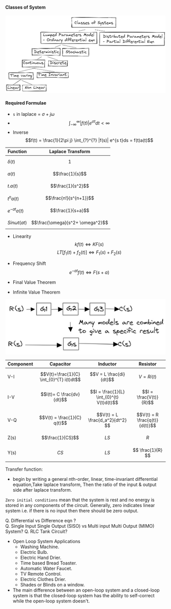 




#### Classes of System
![img](../Resources/Clssses-of-System.jpg)

#### Required Formulae
- `s` in laplace = $\sigma+j\omega$ 
- $$\int_{-\infty}^{\infty} |f(t)| e^{\sigma t}dt < \infty$$
- Inverse $$f(t) = \frac{1}{2\pi j} \int_{?}^{?} |f(s)| e^{s t}ds = f(t)a(t)$$

Function|Laplace Transform
--|--
$\delta (t)$|$$1$$
$a(t)$|$$\frac{1}{s}$$
$t .a(t)$|$$\frac{1}{s^2}$$
$t^na(t)$|$$\frac{n!}{s^{n+1}}$$
$e^{-at}a(t)$|$$\frac{1}{s+a}$$
$Sin \omega t(at)$|$$\frac{\omega}{s^2+ \omega^2}$$

- Linearity $$k f(t) \Longleftrightarrow KF(s)$$ $$LT[f_1(t)+f_2(t)] \Longleftrightarrow F_1(s)+F_2 (s)$$

- Frequency Shift $$e^{-at} f(t)\Longleftrightarrow F(s+a)$$

- Final Value Theorem

- Infinite Value Theorem

![img](../Resources/Model-combined.jpg)

Component|Capacitor|Inductor|Resistor
--|--|--|--
V-I|$$V(t)=\frac{1}{C} \int_{0}^{T} i(t)dt$$|$$V = L \frac{di}{dt}$$|$$V = Ri(t)$$
I-V|$$I(t)= C \frac{dv}{dt}$$|$$I = \frac{1}{L} \int_{0}^{t} V(t)d(t)$$ | $$I = \frac{V(t)}{R}$$
V-Q | $$V(t) = \frac{1}{C} q(t)$$ | $$V(t) = L \frac{d_a^2}{dt^2} $$ | $$V(t) = R \frac{q(t)}{d(t)}$$
Z(s)|$$\frac{1}{CS}$$ | $$LS$$ | $$R$$
Y(s)| $$CS$$ | $$ LS $$ | $$ \frac{1}{R} $$


Transfer function:
- begin by writing a general nth-order, linear, time-invariant differential
equation,Take laplace transform, Then the ratio of the input & output side after laplace transform.

`Zero initial conditions` mean that the system is rest and no energy is stored in any components of the circuit. Generally, zero indicates linear system i.e. if there is no input then there should be zero output.













Q. Differential vs Difference eqn ?  
Q. Single Input Single Output (SISO) vs Multi input Multi Output (MIMO) System?
Q. RLC Tank Circuit?
- Open Loop System Applications
    - Washing Machine.
    - Electric Bulb.
    - Electric Hand Drier.
    - Time based Bread Toaster.
    - Automatic Water Faucet.
    - TV Remote Control.
    - Electric Clothes Drier.
    - Shades or Blinds on a window.
- The main difference between an open-loop system and a closed-loop system is that the closed-loop system has the ability to self-correct while the open-loop system doesn't.











